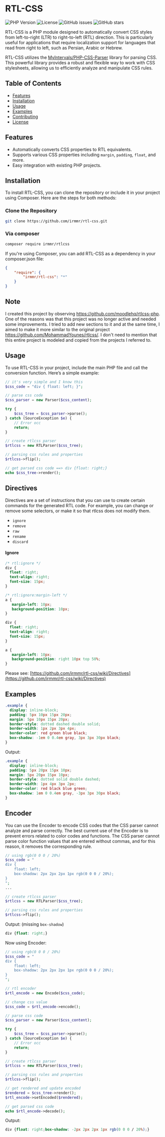 # RTL-CSS

![PHP Version](https://img.shields.io/badge/PHP-%3E%3D7.4-blue.svg) ![License](https://img.shields.io/badge/license-MIT-green.svg) ![GitHub issues](https://img.shields.io/github/issues/irmmr/rtl-css.svg) ![GitHub stars](https://img.shields.io/github/stars/irmmr/rtl-css.svg)

RTL-CSS is a PHP module designed to automatically convert CSS styles from left-to-right (LTR) to right-to-left (RTL) direction. This is particularly useful for applications that require localization support for languages that read from right to left, such as Persian, Arabic or Hebrew.

RTL-CSS utilizes the [MyIntervals/PHP-CSS-Parser](https://github.com/MyIntervals/PHP-CSS-Parser) library for parsing CSS. This powerful library provides a robust and flexible way to work with CSS stylesheets, allowing us to efficiently analyze and manipulate CSS rules.
## Table of Contents

- [Features](#features)
- [Installation](#installation)
- [Usage](#usage)
- [Examples](#examples)
- [Contributing](#contributing)
- [License](#license)

## Features

- Automatically converts CSS properties to RTL equivalents.
- Supports various CSS properties including `margin`, `padding`, `float`, and more.
- Easy integration with existing PHP projects.

## Installation

To install RTL-CSS, you can clone the repository or include it in your project using Composer. Here are the steps for both methods:

### Clone the Repository

```bash
git clone https://github.com/irmmr/rtl-css.git
```

### Via composer
```bash
composer require irmmr/rtlcss
```

If you're using Composer, you can add RTL-CSS as a dependency in your composer.json file:
```json
{
    "require": {
        "irmmr/rtl-css": "*"
    }
}
```

## Note
I created this project by observing https://github.com/moodlehq/rtlcss-php. One of the reasons was that this project was no longer active and needed some improvements. I tried to add new sections to it and at the same time, I aimed to make it more similar to the original project https://github.com/MohammadYounes/rtlcss/. I don't need to mention that this entire project is modeled and copied from the projects I referred to.

## Usage

To use RTL-CSS in your project, include the main PHP file and call the conversion function. Here’s a simple example:

```php
// it's very simple and I know this
$css_code = "div { float: left; }";

// parse css code
$css_parser = new Parser($css_content);

try {
    $css_tree = $css_parser->parse();
} catch (SourceException $e) {
    // Error occ
    return;
}

// create rtlcss parser
$rtlcss = new RTLParser($css_tree);

// parsing css rules and properties
$rtlcss->flip();

// get parsed css code ==> div {float: right;}
echo $css_tree->render();
```

## Directives
Directives are a set of instructions that you can use to create certain commands for the generated RTL code. For example, you can change or remove some selectors, or make it so that rtlcss does not modify them.

- `ignore`
- `remove`
- `raw`
- `rename`
- `discard`

#### Ignore
```css
/* rtl:ignore */
div {
  float: right;
  text-align: right;
  font-size: 15px;
}

/* rtl:ignore:margin-left */
a {
   margin-left: 10px;
   background-position: 10px;
}
```
```css
div {
  float: right;
  text-align: right;
  font-size: 15px;
}

a {
   margin-left: 10px;
   background-position: right 10px top 50%;
}
```

Please see: [https://github.com/irmmr/rtl-css/wiki/Directives](https://github.com/irmmr/rtl-css/wiki/Directives)


## Examples

```css
.example {
  display: inline-block;
  padding: 5px 10px 15px 20px;
  margin: 5px 10px 15px 20px;
  border-style: dotted dashed double solid;
  border-width: 1px 2px 3px 4px;
  border-color: red green blue black;
  box-shadow: -1em 0 0.4em gray, 3px 3px 30px black;
}
```
Output:
```css
.example {
  display: inline-block;
  padding: 5px 20px 15px 10px;
  margin: 5px 20px 15px 10px;
  border-style: dotted solid double dashed;
  border-width: 1px 4px 3px 2px;
  border-color: red black blue green;
  box-shadow: 1em 0 0.4em gray, -3px 3px 30px black;
}
```

## Encoder
You can use the Encoder to encode CSS codes that the CSS parser cannot analyze and parse correctly. The best current use of the Encoder is to prevent errors related to color codes and functions. The CSS parser cannot parse color function values that are entered without commas, and for this reason, it removes the corresponding rule.

```php
// using rgb(0 0 0 / 20%)
$css_code = "
div {
    float: left;
    box-shadow: 2px 2px 2px 1px rgb(0 0 0 / 20%);
}
";
...

// create rtlcss parser
$rtlcss = new RTLParser($css_tree);

// parsing css rules and properties
$rtlcss->flip();
```
Output: (missing `box-shadow`)
```css
div {float: right;}
```

Now using Encoder:
```php
// using rgb(0 0 0 / 20%)
$css_code = "
div {
    float: left;
    box-shadow: 2px 2px 2px 1px rgb(0 0 0 / 20%);
}
";

// rtl encoder
$rtl_encode = new Encode($css_code);

// change css value
$css_code = $rtl_encode->encode();

// parse css code
$css_parser = new Parser($css_content);

try {
    $css_tree = $css_parser->parse();
} catch (SourceException $e) {
    // Error occ
    return;
}

// create rtlcss parser
$rtlcss = new RTLParser($css_tree);

// parsing css rules and properties
$rtlcss->flip();

// get rendered and update encoded
$rendered = $css_tree->render();
$rtl_encode->setEncoded($rendered);

// get parsed css code
echo $rtl_encode->decode();
```
Output:
```css
div {float: right;box-shadow: -2px 2px 2px 1px rgb(0 0 0 / 20%);}
```
